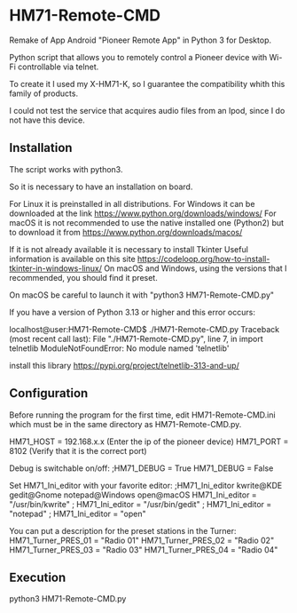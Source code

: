 # HM71-Remote-CMD

Remake of App Android "Pioneer Remote App" in Python 3 for Desktop.

Python script that allows you to remotely control a Pioneer device with Wi-Fi controllable via telnet.

To create it I used my X-HM71-K, so I guarantee the compatibility whith this family of products.

I could not test the service that acquires audio files from an Ipod, since I do not have this device.

Installation
------------
The script works with python3.

So it is necessary to have an installation on board.

For Linux it is preinstalled in all distributions.
For Windows it can be downloaded at the link https://www.python.org/downloads/windows/
For macOS it is not recommended to use the native installed one (Python2) but to download it from https://www.python.org/downloads/macos/

If it is not already available it is necessary to install Tkinter
Useful information is available on this site https://codeloop.org/how-to-install-tkinter-in-windows-linux/
On macOS and Windows, using the versions that I recommended, you should find it preset.

On macOS be careful to launch it with "python3 HM71-Remote-CMD.py"

If you have a version of Python 3.13 or higher and this error occurs:

localhost@user:HM71-Remote-CMD$ ./HM71-Remote-CMD.py
Traceback (most recent call last):
File "./HM71-Remote-CMD.py", line 7, in <module>
import telnetlib
ModuleNotFoundError: No module named 'telnetlib'

install this library https://pypi.org/project/telnetlib-313-and-up/

Configuration
--------------
Before running the program for the first time, edit HM71-Remote-CMD.ini which must be in the same directory as HM71-Remote-CMD.py.

HM71_HOST = 192.168.x.x (Enter the ip of the pioneer device)
HM71_PORT = 8102 (Verify that it is the correct port)

Debug is switchable on/off:
;HM71_DEBUG = True
HM71_DEBUG = False

Set HM71_Ini_editor with your favorite editor:
;HM71_Ini_editor kwrite@KDE gedit@Gnome notepad@Windows open@macOS
HM71_Ini_editor = "/usr/bin/kwrite"
; HM71_Ini_editor = "/usr/bin/gedit"
; HM71_Ini_editor = "notepad"
; HM71_Ini_editor = "open"

You can put a description for the preset stations in the Turner:
HM71_Turner_PRES_01 = "Radio 01"
HM71_Turner_PRES_02 = "Radio 02"
HM71_Turner_PRES_03 = "Radio 03"
HM71_Turner_PRES_04 = "Radio 04"

Execution
----------
python3 HM71-Remote-CMD.py
